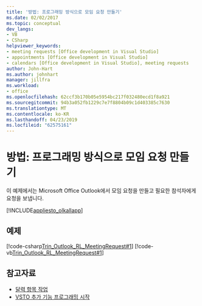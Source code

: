 ```yaml
---
title: '방법: 프로그래밍 방식으로 모임 요청 만들기'
ms.date: 02/02/2017
ms.topic: conceptual
dev_langs:
- VB
- CSharp
helpviewer_keywords:
- meeting requests [Office development in Visual Studio]
- appointments [Office development in Visual Studio]
- calendars [Office development in Visual Studio], meeting requests
author: John-Hart
ms.author: johnhart
manager: jillfra
ms.workload:
- office
ms.openlocfilehash: 62ccf3b170b05e5954bc217f032480ecd1f8a921
ms.sourcegitcommit: 94b3a052fb1229c7e7f8804b09c1d403385c7630
ms.translationtype: MT
ms.contentlocale: ko-KR
ms.lasthandoff: 04/23/2019
ms.locfileid: "62575161"
---
```

# <a name="how-to-programmatically-create-a-meeting-request"></a>방법: 프로그래밍 방식으로 모임 요청 만들기
  이 예제에서는 Microsoft Office Outlook에서 모임 요청을 만들고 필요한 참석자에게 요청을 보냅니다.

 [!INCLUDE[appliesto_olkallapp](../vsto/includes/appliesto-olkallapp-md.md)]

## <a name="example"></a>예제
 [!code-csharp[Trin_Outlook_RL_MeetingRequest#1](../vsto/codesnippet/CSharp/Trin_Outlook_RL_MeetingRequest/thisaddin.cs#1)]
 [!code-vb[Trin_Outlook_RL_MeetingRequest#1](../vsto/codesnippet/VisualBasic/Trin_Outlook_RL_MeetingRequest/thisaddin.vb#1)]

## <a name="see-also"></a>참고자료
- [달력 항목 작업](../vsto/working-with-calendar-items.md)
- [VSTO 추가 기능 프로그래밍 시작](../vsto/getting-started-programming-vsto-add-ins.md)
